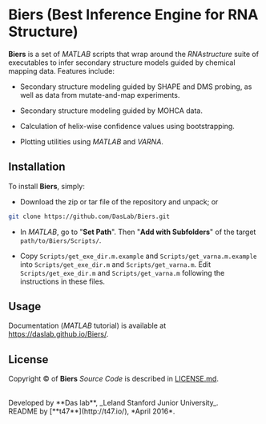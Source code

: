 # Biers (Best Inference Engine for RNA Structure)

**Biers** is a set of *MATLAB* scripts that wrap around the *RNAstructure* suite of executables to infer secondary structure models guided by chemical mapping data. Features include:

- Secondary structure modeling guided by SHAPE and DMS probing, as well as data from mutate-and-map experiments.

- Secondary structure modeling guided by MOHCA data.

- Calculation of helix-wise confidence values using bootstrapping.

- Plotting utilities using *MATLAB* and *VARNA*.


## Installation

To install **Biers**, simply:

- Download the zip or tar file of the repository and unpack; or 
```bash
git clone https://github.com/DasLab/Biers.git
```

- In *MATLAB*, go to "**Set Path**". Then "**Add with Subfolders**" of the target `path/to/Biers/Scripts/`.

- Copy `Scripts/get_exe_dir.m.example` and `Scripts/get_varna.m.example` into `Scripts/get_exe_dir.m` and `Scripts/get_varna.m`. Edit `Scripts/get_exe_dir.m` and `Scripts/get_varna.m` following the instructions in these files.

## Usage 

Documentation (*MATLAB* tutorial) is available at https://daslab.github.io/Biers/.

## License

Copyright &copy; of **Biers** _Source Code_ is described in [LICENSE.md](https://github.com/DasLab/Biers/blob/master/LICENSE.md).

<br/>
Developed by **Das lab**, _Leland Stanford Junior University_.
<br/>
README by [**t47**](http://t47.io/), *April 2016*.
